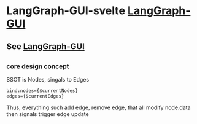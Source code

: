 # LangGraph-GUI-svelte [LangGraph-GUI](https://github.com/LangGraph-GUI/LangGraph-GUI)

## See [LangGraph-GUI](https://github.com/LangGraph-GUI/LangGraph-GUI)


## 

### core design concept

SSOT is Nodes, singals to Edges
```
bind:nodes={$currentNodes}
edges={$currentEdges} 
```

Thus, everything such add edge, remove edge, that all modify node.data then signals trigger edge update
